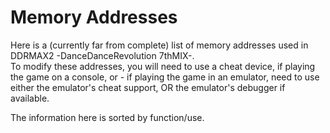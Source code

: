 # Memory Addresses

Here is a (currently far from complete) list of memory addresses used in DDRMAX2 -DanceDanceRevolution 7thMIX-.  
To modify these addresses, you will need to use a cheat device, if playing the game on a console, or - if playing
the game in an emulator, need to use either the emulator's cheat support, OR the emulator's debugger if available.

The information here is sorted by function/use.
